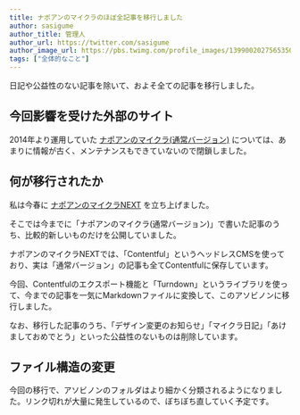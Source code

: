```yaml
---
title: ナポアンのマイクラのほぼ全記事を移行しました
author: sasigume
author_title: 管理人
author_url: https://twitter.com/sasigume
author_image_url: https://pbs.twimg.com/profile_images/1399002027565350914/kv4sWMwT_400x400.jpg
tags: ["全体的なこと"]
---
```


日記や公益性のない記事を除いて、およそ全ての記事を移行しました。

<!--truncate-->

## 今回影響を受けた外部のサイト

2014年より運用していた [ナポアンのマイクラ(通常バージョン)](https://napoan.com) については、あまりに情報が古く、メンテナンスもできていないので閉鎖しました。

## 何が移行されたか

私は今春に [ナポアンのマイクラNEXT](https://next.napoan.com) を立ち上げました。

そこでは今までに「ナポアンのマイクラ(通常バージョン)」で書いた記事のうち、比較的新しいものだけを公開していました。

ナポアンのマイクラNEXTでは、「Contentful」というヘッドレスCMSを使っており、実は「通常バージョン」の記事も全てContentfulに保存しています。

今回、Contentfulのエクスポート機能と「Turndown」というライブラリを使って、今までの記事を一気にMarkdownファイルに変換して、このアソビノンに移行しました。

なお、移行した記事のうち、「デザイン変更のお知らせ」「マイクラ日記」「あけましておめでとう」といった公益性のないものは削除しています。

## ファイル構造の変更

今回の移行で、アソビノンのフォルダはより細かく分類されるようになりました。リンク切れが大量に発生しているので、ぼちぼち直していく予定です。

